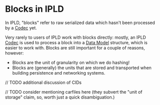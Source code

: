 Blocks in IPLD
==============

In IPLD, "blocks" refer to raw serialized data which hasn't been processed by a [Codec](/codecs/) yet.

Very rarely to users of IPLD work with blocks directly:
mostly, an IPLD [Codec](/codecs/) is used to process a block into a [Data Model](/data-model/) structure, which is easier to work with.
Blocks are still important for a couple of reasons, however:

- Blocks are the unit of granularity on which we do hashing!
- Blocks are (generally) the units that are stored and transported when building persistence and networking systems.

// TODO additional discussion of CIDs

// TODO consider mentioning carfiles here (they subvert the "unit of storage" claim, so, worth just a quick disambiguation.)
